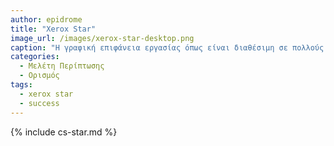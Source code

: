 ```yaml
---
author: epidrome
title: "Xerox Star"
image_url: /images/xerox-star-desktop.png
caption: "Η γραφική επιφάνεια εργασίας όπως είναι διαθέσιμη σε πολλούς εμπορικούς επιτραπέζιους υπολογιστές λίγο διαφέρει από εκείνη που είχε ο υπολογιστής Xerox Star που δημιουργήθηκε στο ερευνητικό κέντρο PARC."
categories:
  - Μελέτη Περίπτωσης
  - Ορισμός
tags:
  - xerox star
  - success
---
```


{% include cs-star.md %}

